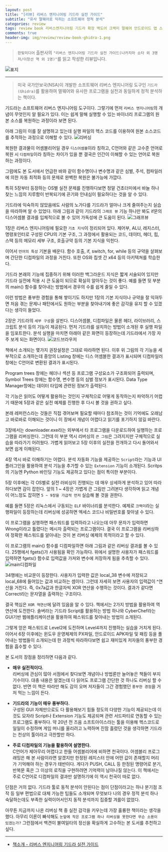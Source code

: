 ```yaml
---  
layout: post  
title: "[리뷰] 리버스 엔지니어링 기드라 실전 가이드"  
subtitle: "유사 멀웨어로 익히는 소프트웨어 정적 분석"  
categories: review  
tags: review book 리버스엔지니어링 기드라 확장 백도어 크랙미 멀웨어 안드로이드 앱 스크립트    
comments: true  
header-img: img/review/review-book-ghidra-1.png
---  
```

  
> `한빛미디어` 출판사의 `"리버스 엔지니어링 기드라 실전 가이드(나카지마 쇼타 외 3명 저/이창선 역 외 1명)"`를 읽고 작성한 리뷰입니다.  

![표지](https://theorydb.github.io/assets/img/review/review-book-ghidra-1.png)  

---

> 미국 국가안보국(NSA)이 개발한 소프트웨어 리버스 엔지니어링 도구인 `기드라(Ghidra)`를 활용하여 멀웨어와 유사한 프로그램을 실전과 동일하게 정적 분석하는 책이다.

기드라는 소프트웨어 리버스 엔지니어링 도구이다. 그렇기에 먼저 `리버스 엔지니어링`의 개념이 무엇인지 알 필요가 있다. 이는 쉽게 말해 실행할 수 있는 바이너리 프로그램의 원본 소스를 복원하는 과정이라 보면 된다. 

아래 그림이 이를 잘 설명하고 있는데 실행 파일의 헥스 코드를 이용하여 원본 소스코드를 추적하는 과정으로 이해할 수 있다. 
![리버싱](https://theorydb.github.io/assets/img/review/review-book-ghidra-2.png)  

복원한 결과물이 어셈블리어일 경우 `디스어셈블`이라 칭하고, C언어와 같은 고수준 언어로 복원 시 `디컴파일`이라 칭하는 차이가 있을 뿐 결국은 인간이 이해할 수 있는 언어로 복원하는 과정이다.

그럼에도 본 도서에서 언급한 바와 같이 함수명이나 변수명과 같은 심벌, 주석, 컴파일러에 의한 자동 최적화 등의 문제로 완벽한 복원은 불가능에 가깝다. 

특히 5장부터 등장하는 OS별 실전 문제를 진행하다보면 정말 건초더미에서 바늘 하나 찾는 느낌의 지루함이 반복되기에 끈기와 인내심이  필요하다는 것을 알 수 있다. 

기드라에 익숙하지 않았음에도 사람의 노가다를 기드라가 얼마나 크게 줄여주는지 실습을 따라하며 알 수 있었다. 아래 그림과 같이 기드라의 `그래프 뷰` 기능 하나만 봐도 if문의 디스어셈블 결과를 입체적으로 볼 수 있어 가독성에 큰 도움이 된다.
![그래프뷰](https://theorydb.github.io/assets/img/review/review-book-ghidra-3.png)  

1장은 리버스 엔지니어링에 필요한 `기초 지식`이 정리되어 있다. 제어부, ALU, 레지스터, 명령포인터로 구성된 CPU의 기본 구조, 그 과정에서 활용되는 코드, 데이터, 헤더, 힙, 스택 등의 메모리 세부 구조, 호출규약 등의 기본 지식을 익힌다. 

이어서 `언어의 특성` 기본을 배운다. 함수 호출, if, switch, for, while 등의 규약을 살펴보며 간단한 디컴파일의 과정을 거친다. 또한 OS와 칩셋 간 x64 등의 아키텍쳐를 학습한다. 

기드라 본래의 기능에 집중하기 위해 이러한 백그라운드 지식은 짧게 서술되어 있지만 기드라 실전에 적용 시 큰 도움이 되므로 확실히 알아두는 것이 좋다. 예를 들면 뒷 부분의 main() 함수를 찾아내는 방법에서 경우의 수를 쉽게 줄일 수 있다. 

이런 방법은 풍부한 경험을 통해 쌓이기도 하지만 1장의 기본 지식이나 규약을 잘 익혀두면 처음 겪는 문제나 패턴에서도 원하는 부분을 찾아내기에 좋은 감각을 유지 할 수 있겠다는 생각이 들었다. 

2장은 기드라의 `세부 구성`을 살핀다. 디스어셈블, 디컴파일은 물론 헤더, 라이브러리, 스크립트 분석 등의 기능이 제공된다. 먼저 기드라를 설치하는 방법이 소개된 후 실행 파일을 임포트한다. 분석 실행을 마치면 아래아 같은 화면이 등장하는데 기드라에서 가장 자주 보게 되는 화면이다. 
![코드브라우저](https://theorydb.github.io/assets/img/review/review-book-ghidra-4.png)  

책에서 소개되는 몇가지 권장설정은 그대로 따라하면 된다. 이후 위 그림의 각 기능을 세부적으로 소개하는데 중앙의 Listing 창에는 디스 어셈블한 결과가 표시되며 디컴파일러 창에는 C언어로 변환된 결과가 표시된다.

Program trees 창에는 헤더나 섹션 등 프로그램 구성요소가 구조화되어 출력되며, Symbol Trees 창에는 함수명, 변수명 등의 심벌 정보가 표시된다. Data Type Manager창에는 데이터 타입에 관련된 정보가 출력된다. 

각 기능은 읽어도 어떻게 활용하는 것인지 구체적으로 어떻게 동작하는지 파악하기 어렵기 때문에 5장과 같은 실전 예제를 진행한 후 다시 볼 것을 권하고 싶다. 

본래 레퍼런스라는 것들은 직접 겪어보며 필요할 때마다 참조하는 것이 기억에도 오래남고 바로바로 이해되는 것이니 이 장에서 개념이 어렵다고 읽기를 포기하지 않길 바란다. 

3장에서는 downloader.exe라는 외부에서 타 프로그램을 다운로드하여 실행하는 프로그램을 리버싱한다. 그런데 이 부분 역시 리버싱의 `큰 그림`은 그려지지만 구체적으로 실습을 따라가기 어려웠다. 가볍게 읽어보고 5장 이후의 실전을 전개하고 다시 돌어와서 보면 쉽게 이해된다. 

4장 역시 바로 이해하기는 어렵다. 분석 자동화 기능을 제공하는 `Script`라는 기능과 UI플러그인을 활용하여 분석 기능을 추가할 수 있는 `Extension` 기능이 소개된다. Scritps의 기능엔 Python 바인딩 기능도 제공하고 있다는 점이 특이한 부분이다.

5장 이후에는 각 OS별로 실전 러비싱이 진행되는 데 매우 상세하게 분석하고 있어 따라하다보면 감이 잡힌다. 앞의 1 ~ 4장은 가볍게 큰 그림만 그려본다 생각하며 읽고 개념이 어느정도 잡히면 `5 ~ 9장을 가급적 먼저` 실습해 볼 것을 권한다. 

예를 들면 5장은 리눅스에서 구동되는 `ELF` 바이너리를 분석한다. 예제로 `크랙미`라는 실행파일이 등장하는데 리버싱에 성공하면 엑세스 코드나 비밀번호를 찾아낼 수 있다. 

이 프로그램을 실행하면 패스워드를 입력하라고 나오는데 아무 문자가 입력하면 Wrong이라고 틀렸다는 메시자 출력되는 프로그램이다. 결국 이 프로그램을 리버싱하여 정확한 패스워드를 알아내는 것이 본 리버싱 예제의 목적이라고 할 수 있다. 

이 프로그램의 main() 함수를 디컴파일하면 아래 그림과 같은 리버싱 결과를 볼 수 있다. 25행에서 fgets()가 사용됨을 확인 가능하다. 위에서 설명한 사용자가 패스워드를 입력하면 fgets() 함수로 입력값을 가져와 변수에 저장하게 됨을 추측할 수 있다.
![main디컴파일](https://theorydb.github.io/assets/img/review/review-book-ghidra-4.png) 

34행에는 비교문이 등장한다. 사용자가 입력한 값은 local_38 변수에 저장되고 local_68에 들어있는 값과 비교하는 셈이다. 그런데 자세히 보면 사용자의 입력값이 ^연산을 거친다. 즉, 0x7a값과 한글자씩 XOR 연산을 수행하는 것이다. 결과가 같다면 Correct라는 문자열을 출력하는 구조이다. 

결국 핵심은 `XOR 역연산`에 달려 있음을 알 수 있다. 책에서는 2가지 방법을 활용하여 역연산에 도전한다. 솔버라는 기드라 Script를 활용하는 방법 하나와 CyberChef라는 GUI기반 웹애플리케이션을 활용하여 패스워드를 찾아내는 방법이 소개된다. 

그렇게 얻은 패스워드로 Level2에 도전하며 Level4까지 진행하는 실습을 거치게 된다. 이어서 6장 이후에는 윈도우 운영체제의 PX파일, 안드로이드 APK파일 및 패킹 등을 풀어내는 방법들이 소개되는데 한 과정씩 따라하다보면 쉽고 재미있게 저자들의 풍부한 경험을 흡수할 수 있다. 

본 도서의 장점을 정리하면 다음과 같다. 

* __매우 실전적이다.__   
  리버싱에 관심이 많아 서점에서 찾다보면 개념이나 방법론만 늘어놓은 책들이 부지기수이다. 대충 내용은 알겠는데 다 읽어도 프로그램 간단한 것 하나도 리버싱 할 수 없다. 반면 이 책은 따라만 해도 감이 오며 저자들이 그간 경험했던 `풍부한 경험`을 거저 먹는 느낌이 든다.

* __기드라의 기능이 매우 풍부하다.__  
  구성된 GUI 자체만으로도 다 활용해보기 힘들 정도의 다양한 기능이 제공되는데 이것도 모자라 Script나 Extension 기능도 제공되며 관련 서드파티로 연동할 수 있는 프로그램도 풍부하다. 
  약 20년 전 즈음 소프트아이스라는 툴을 이용해 헥스코드로 일일이 수정하며 게임 머니를 올리려고 노력하며 진땀 흘렸던 것을 생각하면 기드라는 천상의 툴이라고 극찬할만 하다. 

* __주로 디컴파일의 기능을 활용하여 설명한다.__   
  C언어가 제아무리 어렵다고 한들 어셈블리어에 비하면 천국이다. 어셈블리 프로그래밍은 해 본 사람이라면 알겠지만 한정된 레지스터 안에 어떤 값이 존재할지 머리가 기억해야 하는 경우가 태반이다. 
  게다가 PUSH, CALL 등 한정된 명령어로 분기, 반복문 혹은 그 이상의 로직을 구현하려면 기억력이 남아나질 않는다. 이 책에서는 주로 C언어로 디컴파일의 결과만 설명하기에 이 역시 천국이 따로 없다.

단점은 거의 없다. 기드라 툴로 동적 분석이 안된다는 점이 단점이라고는 하나 분기점 조작 등 일부 편법으로 대체 가능한 팁들도 소개되며 무엇보다 나의 경우 정적 분석 하나 숙달하는데도 부족한 실력이어서인지 동적 분석까지 집중할 겨를이 없었다. 

아무튼 지금까지 나온 리버싱 책 중 실전 감각을 키우는데 가장 훌륭한 책이라는 생각을 했다. 아무리 이론이 빠삭해도 `눈앞에 작은 프로그램 하나 리버싱을 못한다면 무슨 소용이 있겠는가?` 그런점에서 백견이 불여일타의 정신을 확실하게 고수하는 본 도서를 추천하고 싶다. 

---

* [책소개 - 리버스 엔지니어링 기드라 실전 가이드](http://www.yes24.com/Product/Goods/105860918)


